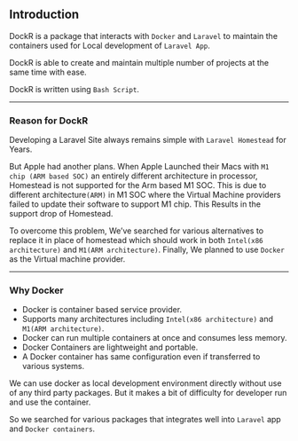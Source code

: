 ## Introduction

DockR is a package that interacts with `Docker` and `Laravel` to maintain the containers used for Local development of `Laravel App`.

DockR is able to create and maintain multiple number of projects at the same time with ease.

DockR is written using `Bash Script`.

---

### Reason for DockR
Developing a Laravel Site always remains simple with `Laravel Homestead` for Years.

But Apple had another plans.
When Apple Launched their Macs with `M1 chip (ARM based SOC)` an entirely different architecture in processor, Homestead is not supported for the Arm based M1 SOC.
This is due to different architecture`(ARM)` in M1 SOC where the Virtual Machine providers failed to update their software to support M1 chip. This Results in the support drop of Homestead.

To overcome this problem, We’ve searched for various alternatives to replace it in place of homestead which should work in both `Intel(x86 architecture)` and `M1(ARM architecture)`.
Finally, We planned to use `Docker` as the Virtual machine provider.

---

### Why Docker

- Docker is container based service provider. 
- Supports many architectures including `Intel(x86 architecture)` and `M1(ARM architecture)`.
- Docker can run multiple containers at once and consumes less memory.
- Docker Containers are lightweight and portable.
- A Docker container has same configuration even if transferred to various systems.

We can use docker as local development environment directly without use of any third party packages.
But it makes a bit of difficulty for developer run and use the container.

So we searched for various packages that integrates well into `Laravel` app and `Docker containers`.
